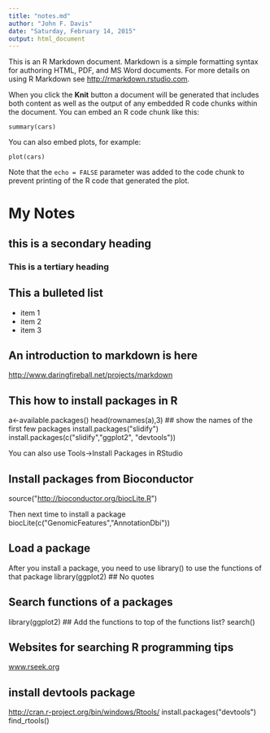 ```yaml
---
title: "notes.md"
author: "John F. Davis"
date: "Saturday, February 14, 2015"
output: html_document
---
```


This is an R Markdown document. Markdown is a simple formatting syntax for authoring HTML, PDF, and MS Word documents. For more details on using R Markdown see <http://rmarkdown.rstudio.com>.

When you click the **Knit** button a document will be generated that includes both content as well as the output of any embedded R code chunks within the document. You can embed an R code chunk like this:

```{r}
summary(cars)
```

You can also embed plots, for example:

```{r, echo=FALSE}
plot(cars)
```

Note that the `echo = FALSE` parameter was added to the code chunk to prevent printing of the R code that generated the plot.

# My Notes
## this is a secondary heading
### This is a tertiary heading

## This a bulleted list
* item 1
* item 2
* item 3

## An introduction to markdown is here
http://www.daringfireball.net/projects/markdown

## This how to install packages in R
a<-available.packages()
head(rownames(a),3)  ## show the names of the first few packages
install.packages("slidify")
install.packages(c("slidify","ggplot2", "devtools"))


You can also use Tools->Install Packages in RStudio

## Install packages from Bioconductor
source("http://bioconductor.org/biocLite.R")

Then next time to install a package
biocLite(c("GenomicFeatures","AnnotationDbi"))

## Load a package
After you install a package, you need to use library() to use the functions of that package
library(ggplot2)  ## No quotes

## Search functions of a packages
library(ggplot2)  ## Add the functions to top of the functions list?
search() 

## Websites for searching R programming tips
www.rseek.org

## install devtools package
http://cran.r-project.org/bin/windows/Rtools/ 
install.packages("devtools")
find_rtools()